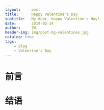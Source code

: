 ```yaml
---
layout:     post
title:      Happy Valentine's Day
subtitle:   My dear, happy Valentine's day!
date:       2019-02-14
author:     ZW
header-img: img/post-bg-valentines.jpg
catalog: true
tags:
    - Blog
    - Valentine's Day
---
```


# 前言

# 结语
